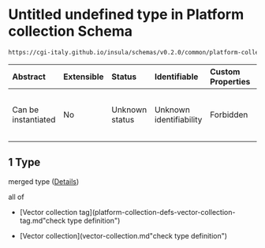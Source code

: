 # Untitled undefined type in Platform collection Schema

```txt
https://cgi-italy.github.io/insula/schemas/v0.2.0/common/platform-collection.schema.json#/oneOf/1
```



| Abstract            | Extensible | Status         | Identifiable            | Custom Properties | Additional Properties | Access Restrictions | Defined In                                                                                                 |
| :------------------ | :--------- | :------------- | :---------------------- | :---------------- | :-------------------- | :------------------ | :--------------------------------------------------------------------------------------------------------- |
| Can be instantiated | No         | Unknown status | Unknown identifiability | Forbidden         | Allowed               | none                | [platform-collection.schema.json\*](schemas/common/platform-collection.schema.json"open original schema") |

## 1 Type

merged type ([Details](platform-collection-oneof-1.md))

all of

* [Vector collection tag](platform-collection-defs-vector-collection-tag.md"check type definition")

* [Vector collection](vector-collection.md"check type definition")
